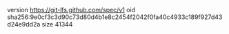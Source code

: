 version https://git-lfs.github.com/spec/v1
oid sha256:9e0cf3c3d90c73d80d4b1e8c2454f2042f0fa40c4933c189f927d43d24e9dd2a
size 41344

